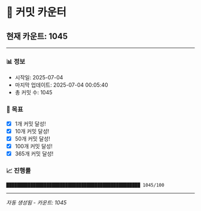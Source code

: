 # 🔢 커밋 카운터

## 현재 카운트: 1045

---

### 📊 정보
- 시작일: 2025-07-04
- 마지막 업데이트: 2025-07-04 00:05:40
- 총 커밋 수: 1045

### 🎯 목표
- [x] 1개 커밋 달성!
- [x] 10개 커밋 달성!
- [x] 50개 커밋 달성!
- [x] 100개 커밋 달성!
- [x] 365개 커밋 달성!

### 📈 진행률
```
██████████████████████████████████████████████████ 1045/100
```

---
*자동 생성됨 - 카운트: 1045*
